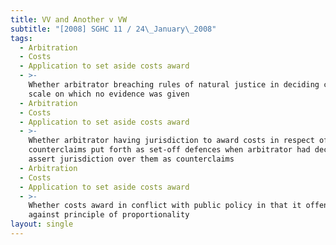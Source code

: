 ```yaml
---
title: VV and Another v VW
subtitle: "[2008] SGHC 11 / 24\_January\_2008"
tags:
  - Arbitration
  - Costs
  - Application to set aside costs award
  - >-
    Whether arbitrator breaching rules of natural justice in deciding costs on
    scale on which no evidence was given
  - Arbitration
  - Costs
  - Application to set aside costs award
  - >-
    Whether arbitrator having jurisdiction to award costs in respect of
    counterclaims put forth as set-off defences when arbitrator had declined to
    assert jurisdiction over them as counterclaims
  - Arbitration
  - Costs
  - Application to set aside costs award
  - >-
    Whether costs award in conflict with public policy in that it offended
    against principle of proportionality
layout: single
---
```



